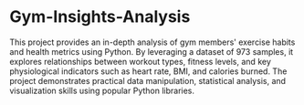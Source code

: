 # Gym-Insights-Analysis

This project provides an in-depth analysis of gym members' exercise habits and health metrics using Python. By leveraging a dataset of 973 samples, it explores relationships between workout types, fitness levels, and key physiological indicators such as heart rate, BMI, and calories burned. The project demonstrates practical data manipulation, statistical analysis, and visualization skills using popular Python libraries.

